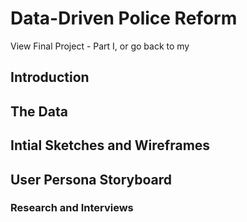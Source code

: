 # Data-Driven Police Reform
View Final Project - Part I, or go back to my 
                                                                                                        

## Introduction 


## The Data 



## Intial Sketches and Wireframes


## User Persona Storyboard



### Research and Interviews
